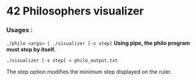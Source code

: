 # 42 Philosophers visualizer

### Usages :

`./philo <args> | ./visualizer [-s step]` **Using pipe, the philo program must stop by itself.**

`./visualizer [-s step] < philo_output.txt`

The step option modifies the minimum step displayed on the ruler.
